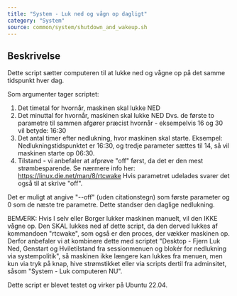 ```yaml
---
title: "System - Luk ned og vågn op dagligt"
category: "System"
source: common/system/shutdown_and_wakeup.sh
---
```


## Beskrivelse
Dette script sætter computeren til at lukke ned og vågne op på det samme tidspunkt hver dag.

Som argumenter tager scriptet: 
1. Det timetal for hvornår, maskinen skal lukke NED
2. Det minuttal for hvornår, maskinen skal lukke NED
    Dvs. de første to parametre til sammen afgører præcist hvornår - eksempelvis 16 og 30 vil betyde: 16:30
3. Det antal timer efter nedlukning, hvor maskinen skal starte.
    Eksempel: Nedlukningstidspunktet er 16:30, og tredje parameter sættes til 14, så vil maskinen starte op 06:30.
4. Tilstand - vi anbefaler at afprøve "off" først, da det er den mest strømbesparende.
   Se nærmere info her: https://linux.die.net/man/8/rtcwake
   Hvis parametret udelades svarer det også til at skrive "off".

Det er muligt at angive "--off" (uden citationstegn) som første parameter og 0 som de næste tre parametre. Dette standser den daglige nedlukning.

BEMÆRK:
Hvis I selv eller Borger lukker maskinen manuelt, vil den IKKE vågne op. Den SKAL lukkes ned af dette script, da den derved lukkes af kommandoen "rtcwake", som også er den proces, der vækker maskinen op.
Derfor anbefaler vi at kombinere dette med scriptet "Desktop - Fjern Luk Ned, Genstart og Hviletilstand fra sessionmenuen og blokér for nedlukning via systempolitik", så maskinen ikke længere kan lukkes fra menuen, men kun via tryk på knap, hive strømstikket eller via scripts dertil fra adminsitet, såsom "System - Luk computeren NU".

Dette script er blevet testet og virker på Ubuntu 22.04.